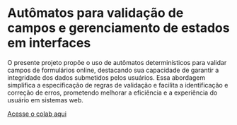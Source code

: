 # Autômatos para validação de campos e gerenciamento de estados em interfaces

O presente projeto propõe o uso de autômatos determinísticos para validar campos de formulários online, destacando sua capacidade de garantir a integridade dos dados submetidos pelos usuários. Essa abordagem simplifica a especificação de regras de validação e facilita a identificação e correção de erros, prometendo melhorar a eficiência e a experiência do usuário em sistemas web.

[Acesse o colab aqui](https://colab.research.google.com/drive/1C0NOZZ26xldL8UluMqzwgP6SAl1hdZoH?usp=sharing#scrollTo=ifwoYkV77Hhe)
